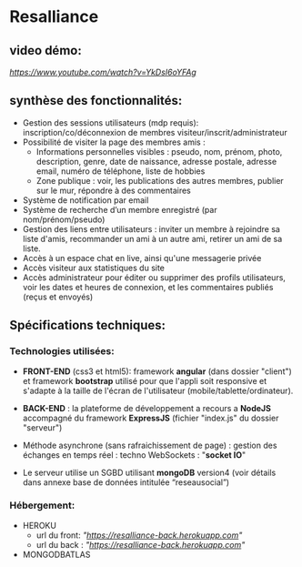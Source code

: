 # Resalliance

## video démo:

*https://www.youtube.com/watch?v=YkDsI6oYFAg*

## synthèse des fonctionnalités:

* Gestion des sessions utilisateurs (mdp requis): inscription/co/déconnexion de membres visiteur/inscrit/administrateur
* Possibilité de visiter la page des membres amis :
  * Informations personnelles visibles : pseudo, nom, prénom, photo, description, genre, date de 
naissance, adresse postale, adresse email, numéro de téléphone, liste de hobbies
  *  Zone publique : voir, les publications des autres membres, publier sur le mur, répondre à des 
commentaires
* Système de notification par email
* Système de recherche d’un membre enregistré (par nom/prénom/pseudo)
* Gestion des liens entre utilisateurs : inviter un membre à rejoindre sa liste d'amis, recommander un ami à 
un autre ami, retirer un ami de sa liste.
*  Accès à un espace chat en live, ainsi qu'une messagerie privée 
*  Accès visiteur aux statistiques du site
* Accès administrateur pour éditer ou supprimer des profils utilisateurs, voir les dates et heures de connexion, 
et les commentaires publiés (reçus et envoyés)

## Spécifications techniques:

### Technologies utilisées:
*  **FRONT-END** (css3 et html5): framework **angular** (dans dossier "client") et framework **bootstrap** utilisé pour 
que l'appli soit responsive et s'adapte à la taille de l'écran de l'utilisateur (mobile/tablette/ordinateur). 
* **BACK-END** : la plateforme de développement a recours a **NodeJS** accompagné du framework **ExpressJS**
(fichier "index.js" du dossier "serveur")

* Méthode asynchrone (sans rafraichissement de page) : gestion des échanges en temps réel : techno 
WebSockets : "**socket IO**"
*  Le serveur utilise un SGBD utilisant **mongoDB** version4 (voir détails dans annexe base de données intitulée 
“reseausocial”)


### Hébergement:

* HEROKU
   * url du front: *"https://resalliance-back.herokuapp.com"*
   * url du back : *"https://resalliance-back.herokuapp.com"*
* MONGODBATLAS

